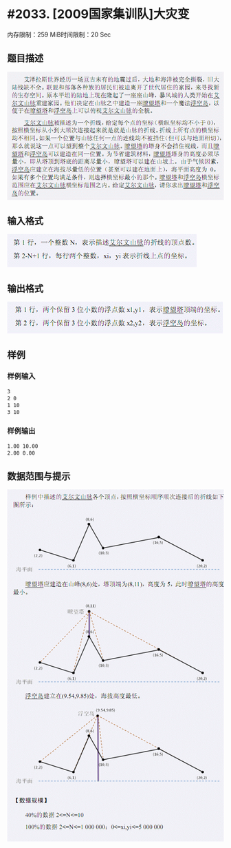 # #2033. [2009国家集训队]大灾变

内存限制：259 MiB时间限制：20 Sec

## 题目描述

![](images/2033_1.jpg)

## 输入格式

![](images/2033_2.jpg)

## 输出格式

![](images/2033_3.jpg)

## 样例

### 样例输入

    
    3
    2 0
    1 10
    3 10
    

### 样例输出

    
    1.00 10.00
    2.00 0.00
    
    

## 数据范围与提示

![](images/2033_4.jpg)
